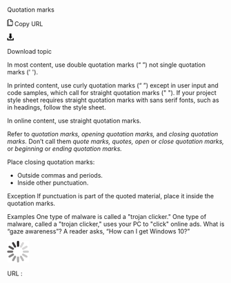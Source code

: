 ﻿# 

Quotation marks

![Copy URL](media/quotation-marks/Copy.png)
Copy URL

![Download](media/quotation-marks/Download.png)

Download topic

In most content, use double quotation marks (“ ”) not single quotation marks (' ').

In
printed content, use curly quotation marks (“ ”) except in
user input and code samples, which call for straight quotation
marks (" "). If your project style sheet requires
straight quotation marks with sans serif fonts, such as in
headings, follow the style sheet.

In online content, use straight quotation marks.

Refer to *quotation marks, opening quotation marks,* and *closing quotation marks.* Don’t call them *quote marks, quotes, open* or *close quotation marks,* or *beginning* or *ending quotation marks.*

Place closing quotation marks:

  - Outside commas and periods.
  - Inside other punctuation.

Exception If punctuation is part of the quoted material, place it inside the quotation marks.

Examples
One type of malware is called a "trojan clicker."
One type of malware, called a "trojan clicker," uses your PC to "click" online ads.
What is “gaze awareness”?
A reader asks, “How can I get Windows 10?”

![In progress](media/quotation-marks/activity-large.gif)

URL :
